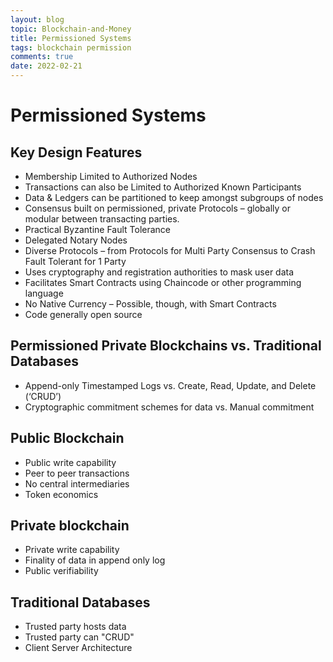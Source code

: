 ```yaml
---
layout: blog
topic: Blockchain-and-Money
title: Permissioned Systems
tags: blockchain permission
comments: true
date: 2022-02-21
---
```


# Permissioned Systems

## Key Design Features
*   Membership Limited to Authorized Nodes
*   Transactions can also be Limited to Authorized Known Participants
*   Data & Ledgers can be partitioned to keep amongst subgroups of nodes
*   Consensus built on permissioned, private Protocols – globally or modular between transacting parties.
*   Practical Byzantine Fault Tolerance
*   Delegated Notary Nodes
*   Diverse Protocols – from Protocols for Multi Party Consensus to Crash Fault Tolerant for 1 Party
*   Uses cryptography and registration authorities to mask user data
*   Facilitates Smart Contracts using Chaincode or other programming language
*   No Native Currency – Possible, though, with Smart Contracts
*   Code generally open source

## Permissioned Private Blockchains vs. Traditional Databases
*   Append-only Timestamped Logs vs. Create, Read, Update, and Delete (‘CRUD’) 
*   Cryptographic commitment schemes for data vs. Manual commitment

## Public Blockchain
*   Public write capability
*   Peer to peer transactions
*   No central intermediaries
*   Token economics

## Private blockchain
*   Private write capability
*   Finality of data in append only log
*   Public verifiability

## Traditional Databases
*  Trusted party hosts data
*  Trusted party can "CRUD"
*  Client Server Architecture

